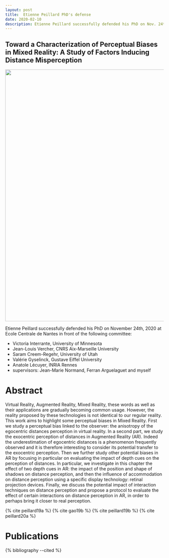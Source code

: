 ```yaml
---
layout: post
title:  Etienne Peillard PhD's defense
date: 2020-02-10
description: Etienne Peillard successfully defended his PhD on Nov. 24th 2020
---
```


## Toward a Characterization of Perceptual Biases in Mixed Reality: A Study of Factors Inducing Distance Misperception

<img width="800" src="{{ site.baseurl }}/assets/img/Montage_Etienne_2.png" alt="" title="Affiche de soutenance Etienne"/>

Etienne Peillard successfully defended his PhD on November 24th, 2020 at Ecole Centrale de Nantes in front of the following committee:

- Victoria Interrante, University of Minnesota 
- Jean-Louis Vercher, CNRS Aix-Marseille University 
- Saram Creem-Regehr, University of Utah 
- Valérie Gyselinck, Gustave Eiffel University 
- Anatole Lécuyer, INRIA Rennes 
- supervisors: Jean-Marie Normand, Ferran Arguelaguet and myself 

# Abstract 

Virtual Reality, Augmented Reality, Mixed Reality, these words as well as their applications are gradually becoming common usage. However, the reality proposed by these technologies is not identical to our regular reality. 
This work aims to highlight some perceptual biases in Mixed Reality. 
First we study a perceptual bias linked to the observer: the anisotropy of the egocentric distances perception in virtual reality. 
In a second part, we study the exocentric perception of distances in Augmented Reality (AR). Indeed the underestimation of egocentric distances is a phenomenon frequently observed and it is therefore interesting to consider its potential transfer to the exocentric perception. 
Then we further study other potential biases in AR by focusing in particular on evaluating the impact of depth cues on the perception of distances. In particular, we investigate in this chapter the effect of two depth cues in AR: the impact of the position and shape of shadows on distance perception, and then the influence of accommodation on distance perception using a specific display technology: retinal projection devices. 
Finally, we discuss the potential impact of interaction techniques on distance perception and propose a protocol to evaluate the effect of certain interactions on distance perception in AR, in order to perhaps bring it closer to real perception. 


{% cite peillard19a %}
{% cite gao19b %}
{% cite peillard19b %}
{% cite peillard20a %}

# Publications 

{% bibliography --cited %}
